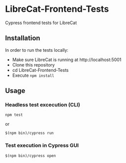 # LibreCat-Frontend-Tests
Cypress frontend tests for LibreCat

## Installation
In order to run the tests locally:

* Make sure LibreCat is running at http://localhost:5001
* Clone this repository
* cd LibreCat-Frontend-Tests
* Execute `npm install`

## Usage

### Headless test excecution (CLI)
```
npm test
```
or
```
$(npm bin)/cypress run
```

### Test execution in Cypress GUI 
```
$(npm bin)/cypress open
```
